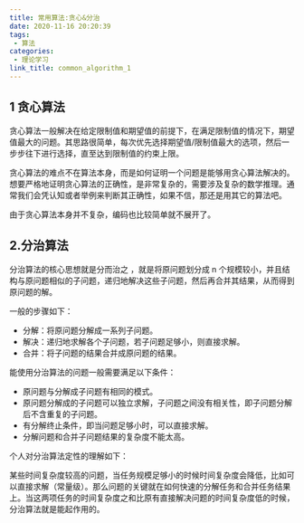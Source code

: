 ```yaml
---
title: 常用算法:贪心&分治
date: 2020-11-16 20:20:39
tags:
 - 算法
categories:
 - 理论学习
link_title: common_algorithm_1
---
```

## 1 贪心算法

贪心算法一般解决在给定限制值和期望值的前提下，在满足限制值的情况下，期望值最大的问题。其思路很简单，每次优先选择期望值/限制值最大的选项，然后一步步往下进行选择，直至达到限制值的约束上限。

贪心算法的难点不在算法本身，而是如何证明一个问题是能够用贪心算法解决的。想要严格地证明贪心算法的正确性，是非常复杂的，需要涉及复杂的数学推理。通常我们会凭认知或者举例来判断其正确性，如果不信，那还是用其它的算法吧。

由于贪心算法本身并不复杂，编码也比较简单就不展开了。

<!-- more -->

## 2.分治算法

分治算法的核心思想就是分而治之 ，就是将原问题划分成 n 个规模较小，并且结构与原问题相似的子问题，递归地解决这些子问题，然后再合并其结果，从而得到原问题的解。

一般的步骤如下：

- 分解：将原问题分解成一系列子问题。
- 解决：递归地求解各个子问题，若子问题足够小，则直接求解。
- 合并：将子问题的结果合并成原问题的结果。

能使用分治算法的问题一般需要满足以下条件：

- 原问题与分解成子问题有相同的模式。
- 原问题分解成的子问题可以独立求解，子问题之间没有相关性，即子问题分解后不含重复的子问题。
- 有分解终止条件，即当问题足够小时，可以直接求解。
- 分解问题和合并子问题结果的复杂度不能太高。

个人对分治算法定性的理解如下：

某些时间复杂度较高的问题，当任务规模足够小的时候时间复杂度会降低，比如可以直接求解（常量级）。那么问题的关键就在如何快速的分解任务和合并任务结果上。当这两项任务的时间复杂度之和比原有直接解决问题的时间复杂度低的时候，分治算法就是能起作用的。
